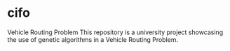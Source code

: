 # cifo
Vehicle Routing Problem
This repository is a university project showcasing the use of genetic algorithms in a Vehicle Routing Problem.
